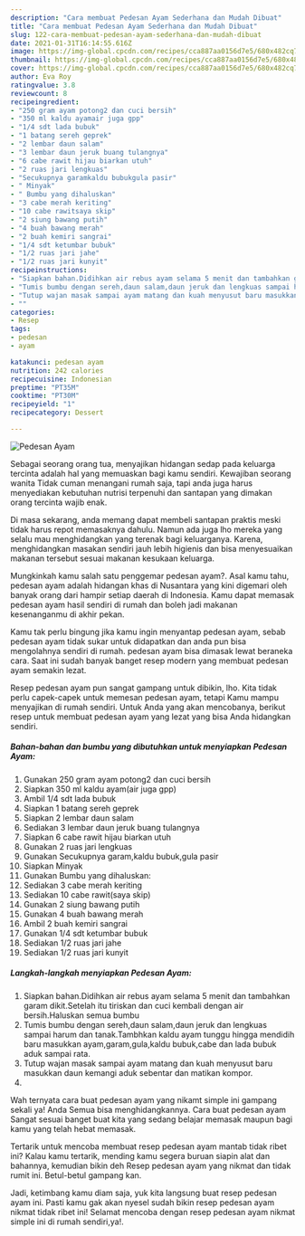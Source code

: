 ```yaml
---
description: "Cara membuat Pedesan Ayam Sederhana dan Mudah Dibuat"
title: "Cara membuat Pedesan Ayam Sederhana dan Mudah Dibuat"
slug: 122-cara-membuat-pedesan-ayam-sederhana-dan-mudah-dibuat
date: 2021-01-31T16:14:55.616Z
image: https://img-global.cpcdn.com/recipes/cca887aa0156d7e5/680x482cq70/pedesan-ayam-foto-resep-utama.jpg
thumbnail: https://img-global.cpcdn.com/recipes/cca887aa0156d7e5/680x482cq70/pedesan-ayam-foto-resep-utama.jpg
cover: https://img-global.cpcdn.com/recipes/cca887aa0156d7e5/680x482cq70/pedesan-ayam-foto-resep-utama.jpg
author: Eva Roy
ratingvalue: 3.8
reviewcount: 8
recipeingredient:
- "250 gram ayam potong2 dan cuci bersih"
- "350 ml kaldu ayamair juga gpp"
- "1/4 sdt lada bubuk"
- "1 batang sereh geprek"
- "2 lembar daun salam"
- "3 lembar daun jeruk buang tulangnya"
- "6 cabe rawit hijau biarkan utuh"
- "2 ruas jari lengkuas"
- "Secukupnya garamkaldu bubukgula pasir"
- " Minyak"
- " Bumbu yang dihaluskan"
- "3 cabe merah keriting"
- "10 cabe rawitsaya skip"
- "2 siung bawang putih"
- "4 buah bawang merah"
- "2 buah kemiri sangrai"
- "1/4 sdt ketumbar bubuk"
- "1/2 ruas jari jahe"
- "1/2 ruas jari kunyit"
recipeinstructions:
- "Siapkan bahan.Didihkan air rebus ayam selama 5 menit dan tambahkan garam dikit.Setelah itu tiriskan dan cuci kembali dengan air bersih.Haluskan semua bumbu"
- "Tumis bumbu dengan sereh,daun salam,daun jeruk dan lengkuas sampai harum dan tanak.Tambhkan kaldu ayam tunggu hingga mendidih baru masukkan ayam,garam,gula,kaldu bubuk,cabe dan lada bubuk aduk sampai rata."
- "Tutup wajan masak sampai ayam matang dan kuah menyusut baru masukkan daun kemangi aduk sebentar dan matikan kompor."
- ""
categories:
- Resep
tags:
- pedesan
- ayam

katakunci: pedesan ayam 
nutrition: 242 calories
recipecuisine: Indonesian
preptime: "PT35M"
cooktime: "PT30M"
recipeyield: "1"
recipecategory: Dessert

---
```



![Pedesan Ayam](https://img-global.cpcdn.com/recipes/cca887aa0156d7e5/680x482cq70/pedesan-ayam-foto-resep-utama.jpg)

Sebagai seorang orang tua, menyajikan hidangan sedap pada keluarga tercinta adalah hal yang memuaskan bagi kamu sendiri. Kewajiban seorang  wanita Tidak cuman menangani rumah saja, tapi anda juga harus menyediakan kebutuhan nutrisi terpenuhi dan santapan yang dimakan orang tercinta wajib enak.

Di masa  sekarang, anda memang dapat membeli santapan praktis meski tidak harus repot memasaknya dahulu. Namun ada juga lho mereka yang selalu mau menghidangkan yang terenak bagi keluarganya. Karena, menghidangkan masakan sendiri jauh lebih higienis dan bisa menyesuaikan makanan tersebut sesuai makanan kesukaan keluarga. 



Mungkinkah kamu salah satu penggemar pedesan ayam?. Asal kamu tahu, pedesan ayam adalah hidangan khas di Nusantara yang kini digemari oleh banyak orang dari hampir setiap daerah di Indonesia. Kamu dapat memasak pedesan ayam hasil sendiri di rumah dan boleh jadi makanan kesenanganmu di akhir pekan.

Kamu tak perlu bingung jika kamu ingin menyantap pedesan ayam, sebab pedesan ayam tidak sukar untuk didapatkan dan anda pun bisa mengolahnya sendiri di rumah. pedesan ayam bisa dimasak lewat beraneka cara. Saat ini sudah banyak banget resep modern yang membuat pedesan ayam semakin lezat.

Resep pedesan ayam pun sangat gampang untuk dibikin, lho. Kita tidak perlu capek-capek untuk memesan pedesan ayam, tetapi Kamu mampu menyajikan di rumah sendiri. Untuk Anda yang akan mencobanya, berikut resep untuk membuat pedesan ayam yang lezat yang bisa Anda hidangkan sendiri.

<!--inarticleads1-->

##### Bahan-bahan dan bumbu yang dibutuhkan untuk menyiapkan Pedesan Ayam:

1. Gunakan 250 gram ayam potong2 dan cuci bersih
1. Siapkan 350 ml kaldu ayam(air juga gpp)
1. Ambil 1/4 sdt lada bubuk
1. Siapkan 1 batang sereh geprek
1. Siapkan 2 lembar daun salam
1. Sediakan 3 lembar daun jeruk buang tulangnya
1. Siapkan 6 cabe rawit hijau biarkan utuh
1. Gunakan 2 ruas jari lengkuas
1. Gunakan Secukupnya garam,kaldu bubuk,gula pasir
1. Siapkan  Minyak
1. Gunakan  Bumbu yang dihaluskan:
1. Sediakan 3 cabe merah keriting
1. Sediakan 10 cabe rawit(saya skip)
1. Gunakan 2 siung bawang putih
1. Gunakan 4 buah bawang merah
1. Ambil 2 buah kemiri sangrai
1. Gunakan 1/4 sdt ketumbar bubuk
1. Sediakan 1/2 ruas jari jahe
1. Sediakan 1/2 ruas jari kunyit




<!--inarticleads2-->

##### Langkah-langkah menyiapkan Pedesan Ayam:

1. Siapkan bahan.Didihkan air rebus ayam selama 5 menit dan tambahkan garam dikit.Setelah itu tiriskan dan cuci kembali dengan air bersih.Haluskan semua bumbu
1. Tumis bumbu dengan sereh,daun salam,daun jeruk dan lengkuas sampai harum dan tanak.Tambhkan kaldu ayam tunggu hingga mendidih baru masukkan ayam,garam,gula,kaldu bubuk,cabe dan lada bubuk aduk sampai rata.
1. Tutup wajan masak sampai ayam matang dan kuah menyusut baru masukkan daun kemangi aduk sebentar dan matikan kompor.
1. 




Wah ternyata cara buat pedesan ayam yang nikamt simple ini gampang sekali ya! Anda Semua bisa menghidangkannya. Cara buat pedesan ayam Sangat sesuai banget buat kita yang sedang belajar memasak maupun bagi kamu yang telah hebat memasak.

Tertarik untuk mencoba membuat resep pedesan ayam mantab tidak ribet ini? Kalau kamu tertarik, mending kamu segera buruan siapin alat dan bahannya, kemudian bikin deh Resep pedesan ayam yang nikmat dan tidak rumit ini. Betul-betul gampang kan. 

Jadi, ketimbang kamu diam saja, yuk kita langsung buat resep pedesan ayam ini. Pasti kamu gak akan nyesel sudah bikin resep pedesan ayam nikmat tidak ribet ini! Selamat mencoba dengan resep pedesan ayam nikmat simple ini di rumah sendiri,ya!.

